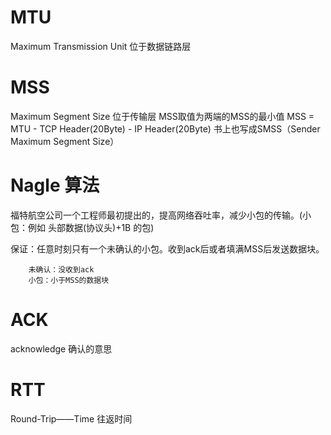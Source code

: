 # MTU
Maximum Transmission Unit 位于数据链路层

# MSS
Maximum Segment Size  位于传输层 MSS取值为两端的MSS的最小值
MSS = MTU - TCP Header(20Byte) - IP Header(20Byte)
书上也写成SMSS（Sender Maximum Segment Size）

# Nagle 算法
福特航空公司一个工程师最初提出的，提高网络吞吐率，减少小包的传输。(小包：例如 头部数据(协议头)+1B 的包)

保证：任意时刻只有一个未确认的小包。收到ack后或者填满MSS后发送数据块。

        未确认：没收到ack
        小包：小于MSS的数据块
        
        
# ACK
acknowledge 确认的意思

# RTT
 Round-Trip——Time 往返时间